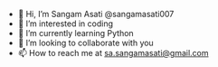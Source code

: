 - 👋 Hi, I’m Sangam Asati @sangamasati007
- 👀 I’m interested in coding
- 🌱 I’m currently learning Python
- 💞️ I’m looking to collaborate with you
- 📫 How to reach me at sa.sangamasati@gmail.com

<!---
sangamasati007/sangamasati007 is a ✨ special ✨ repository because its `README.md` (this file) appears on your GitHub profile.
You can click the Preview link to take a look at your changes.
--->
